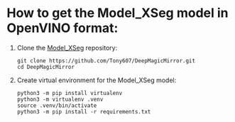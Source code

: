 # How to get the Model_XSeg model in OpenVINO format:
1. Clone the [Model_XSeg](https://github.com/iperov/DeepFaceLab/tree/master/models/Model_XSeg) repository: 
    ```shell
    git clone https://github.com/Tony607/DeepMagicMirror.git
    cd DeepMagicMirror
    ```

2. Create virtual environment for the Model_XSeg model:
    ```shell
    python3 -m pip install virtualenv
    python3 -m virtualenv .venv
    source .venv/bin/activate
    python3 -m pip install -r requirements.txt
    
    ```